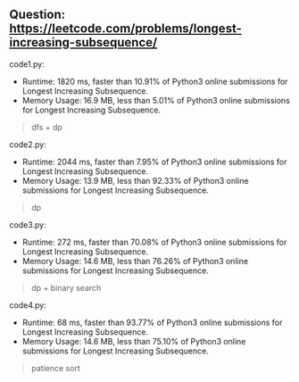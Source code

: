 ## Question: https://leetcode.com/problems/longest-increasing-subsequence/

code1.py:
* Runtime: 1820 ms, faster than 10.91% of Python3 online submissions for Longest Increasing Subsequence.
* Memory Usage: 16.9 MB, less than 5.01% of Python3 online submissions for Longest Increasing Subsequence.
> dfs + dp

code2.py:
* Runtime: 2044 ms, faster than 7.95% of Python3 online submissions for Longest Increasing Subsequence.
* Memory Usage: 13.9 MB, less than 92.33% of Python3 online submissions for Longest Increasing Subsequence.
> dp

code3.py:
* Runtime: 272 ms, faster than 70.08% of Python3 online submissions for Longest Increasing Subsequence.
* Memory Usage: 14.6 MB, less than 76.26% of Python3 online submissions for Longest Increasing Subsequence.
> dp + binary search

code4.py:
* Runtime: 68 ms, faster than 93.77% of Python3 online submissions for Longest Increasing Subsequence.
* Memory Usage: 14.6 MB, less than 75.10% of Python3 online submissions for Longest Increasing Subsequence.
> patience sort